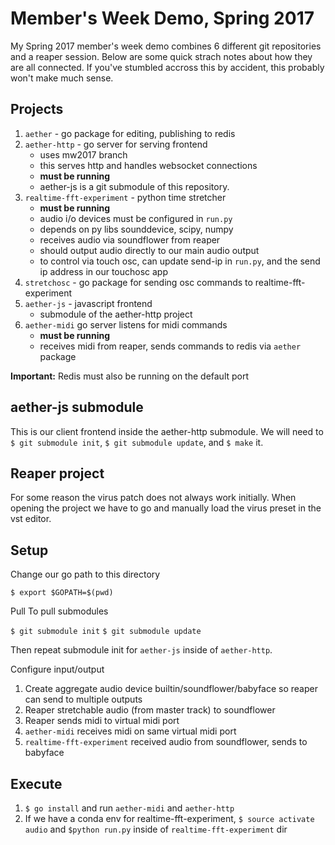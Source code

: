 # Member's Week Demo, Spring 2017

My Spring 2017 member's week demo combines 6 different git repositories and a reaper session.
Below are some quick strach notes about how they are all connected. If you've stumbled accross this by accident, this probably won't make much sense.

## Projects

1. `aether` - go package for editing, publishing to redis
1. `aether-http` - go server for serving frontend
    - uses mw2017 branch
    - this serves http and handles websocket connections
    - **must be running**
    - aether-js is a git submodule of this repository.
1. `realtime-fft-experiment` - python time stretcher
    - **must be running**
    - audio i/o devices must be configured in `run.py`
    - depends on py libs sounddevice, scipy, numpy
    - receives audio via soundflower from reaper
    - should output audio directly to our main audio output
    - to control via touch osc, can update send-ip in `run.py`, and the send ip address in our touchosc app
1. `stretchosc` - go package for sending osc commands to realtime-fft-experiment
1. `aether-js` - javascript frontend
    - submodule of the aether-http project
1. `aether-midi` go server listens for midi commands
    - **must be running**
    - receives midi from reaper, sends commands to redis via `aether` package

**Important:** Redis must also be running on the default port

## aether-js submodule

This is our client frontend inside the aether-http submodule. We will need to `$ git submodule init`, `$ git submodule update`, and `$ make` it.

## Reaper project

For some reason the virus patch does not always work initially. When opening the project we have to go and manually load the virus preset in the vst editor.

## Setup

Change our go path to this directory

`$ export $GOPATH=$(pwd)`

Pull To pull submodules

`$ git submodule init`
`$ git submodule update`

Then repeat submodule init for `aether-js` inside of `aether-http`.

Configure input/output

1. Create aggregate audio device builtin/soundflower/babyface so reaper can send to multiple outputs
1. Reaper stretchable audio (from master track) to soundflower
1. Reaper sends midi to virtual midi port
1. `aether-midi` receives midi on same virtual midi port
1. `realtime-fft-experiment` received audio from soundflower, sends to babyface

## Execute

1. `$ go install` and run `aether-midi` and `aether-http`
1. If we have a conda env for realtime-fft-experiment, `$ source activate audio` and `$python run.py` inside of `realtime-fft-experiment` dir
